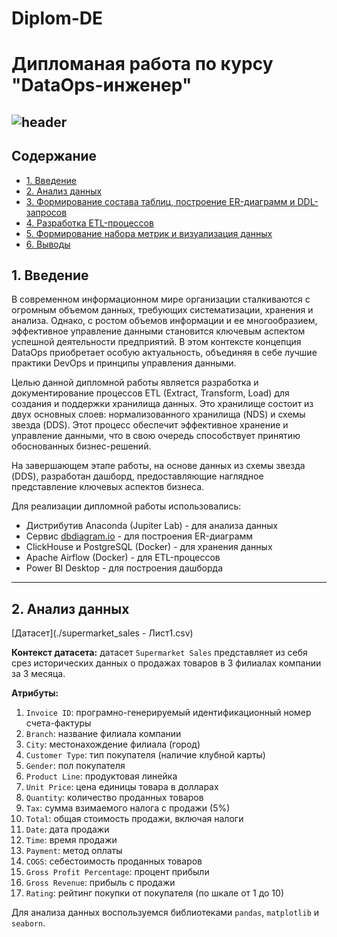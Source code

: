 # Diplom-DE

# Дипломаная работа по курсу "DataOps-инженер"
![header](.//assets/images/header.png)
---
## Содержание  
- [1. Введение](#introduction)  
- [2. Анализ данных](#first-stage)  
- [3. Формирование состава таблиц, построение ER-диаграмм и DDL-запросов](#second-stage)  
- [4. Разработка ETL-процессов](#third-stage)  
- [5. Формирование набора метрик и визуализация данных](#fourth-stage)  
- [6. Выводы](#conclusions)  

## <a name="introduction"></a> 1. Введение

В современном информационном мире организации сталкиваются с огромным объемом данных, требующих систематизации, хранения и анализа. Однако, с ростом объемов информации и ее многообразием, эффективное управление данными становится ключевым аспектом успешной деятельности предприятий. В этом контексте концепция DataOps приобретает особую актуальность, объединяя в себе лучшие практики DevOps и принципы управления данными.

Целью данной дипломной работы является разработка и документирование процессов ETL (Extract, Transform, Load) для создания и поддержки хранилища данных. Это хранилище состоит из двух основных слоев: нормализованного хранилища (NDS) и схемы звезда (DDS). Этот процесс обеспечит эффективное хранение и управление данными, что в свою очередь способствует принятию обоснованных бизнес-решений.

На завершающем этапе работы, на основе данных из схемы звезда (DDS), разработан дашборд, предоставляющие наглядное представление ключевых аспектов бизнеса.

Для реализации дипломной работы использовались:
- Дистрибутив Anaconda (Jupiter Lab) - для анализа данных
- Сервис [dbdiagram.io](https://dbdiagram.io/) - для построения ER-диаграмм
- ClickHouse и PostgreSQL (Docker) - для хранения данных
- Apache Airflow (Docker) - для ETL-процессов
- Power BI Desktop - для построения дашборда

---

## <a name="first-stage"></a> 2. Анализ данных

[Датасет](./supermarket_sales - Лист1.csv)

**Контекст датасета:** датасет `Supermarket Sales` представляет из себя срез исторических данных о продажах товаров в 3 филиалах компании за 3 месяца.

**Атрибуты:**
1. `Invoice ID`: програмно-генерируемый идентификационный номер счета-фактуры
2. `Branch`: название филиала компании
3. `City`: местонахождение филиала (город)
4. `Customer Type`: тип покупателя (наличие клубной карты)
5. `Gender`: пол покупателя
6. `Product Line`: продуктовая линейка
7. `Unit Price`: цена единицы товара в долларах
8. `Quantity`: количество проданных товаров
9. `Tax`: сумма взимаемого налога с продажи (5%)
10. `Total`: общая стоимость продажи, включая налоги
11. `Date`: дата продажи
12. `Time`: время продажи
13. `Payment`: метод оплаты
14. `COGS`: себестоимость проданных товаров
15. `Gross Profit Percentage`: процент прибыли
16. `Gross Revenue`: прибыль с продажи
17. `Rating`: рейтинг покупки от покупателя (по шкале от 1 до 10)

Для анализа данных воспользуемся библиотеками `pandas`, `matplotlib` и `seaborn`.
